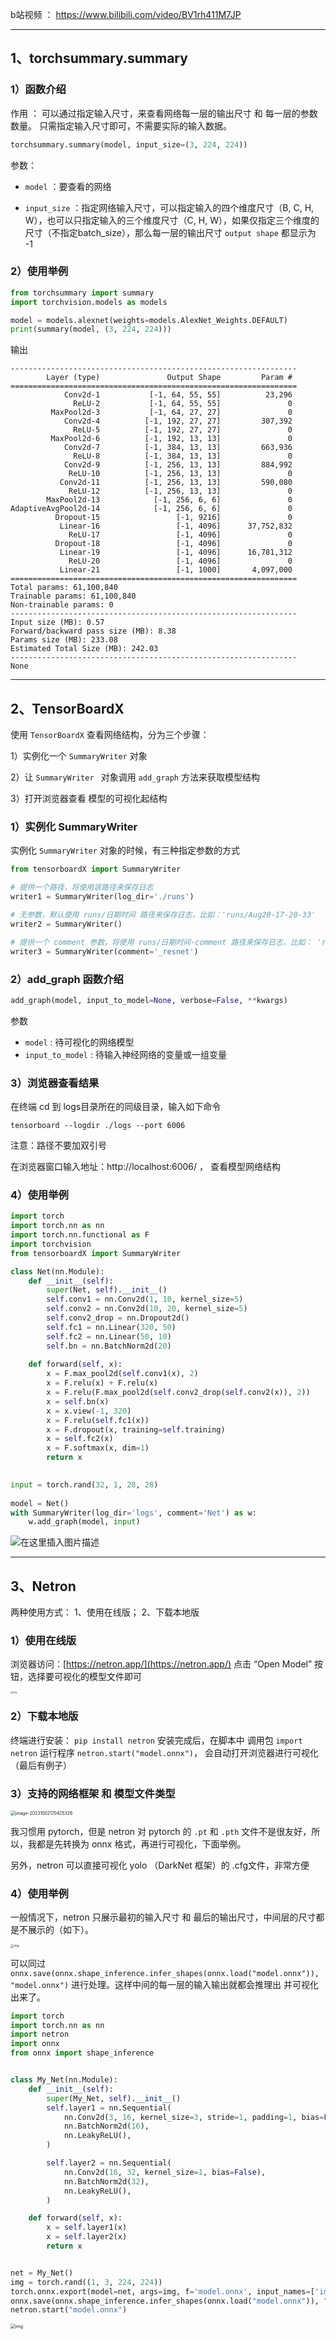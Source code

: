 b站视频 ： https://www.bilibili.com/video/BV1rh411M7JP

----



## 1、torchsummary.summary  

### 1）函数介绍

作用 ： 可以通过指定输入尺寸，来查看网络每一层的输出尺寸 和 每一层的参数数量。 只需指定输入尺寸即可，不需要实际的输入数据。

```python
torchsummary.summary(model, input_size=(3, 224, 224))
```

参数：

- `model` ：要查看的网络

- `input_size` ：指定网络输入尺寸，可以指定输入的四个维度尺寸（B, C, H, W），也可以只指定输入的三个维度尺寸（C, H, W），如果仅指定三个维度的尺寸（不指定batch_size），那么每一层的输出尺寸 `output shape` 都显示为 -1



### 2）使用举例

```python
from torchsummary import summary
import torchvision.models as models

model = models.alexnet(weights=models.AlexNet_Weights.DEFAULT)
print(summary(model, (3, 224, 224)))
```

输出

```
----------------------------------------------------------------
        Layer (type)               Output Shape         Param #
================================================================
            Conv2d-1           [-1, 64, 55, 55]          23,296
              ReLU-2           [-1, 64, 55, 55]               0
         MaxPool2d-3           [-1, 64, 27, 27]               0
            Conv2d-4          [-1, 192, 27, 27]         307,392
              ReLU-5          [-1, 192, 27, 27]               0
         MaxPool2d-6          [-1, 192, 13, 13]               0
            Conv2d-7          [-1, 384, 13, 13]         663,936
              ReLU-8          [-1, 384, 13, 13]               0
            Conv2d-9          [-1, 256, 13, 13]         884,992
             ReLU-10          [-1, 256, 13, 13]               0
           Conv2d-11          [-1, 256, 13, 13]         590,080
             ReLU-12          [-1, 256, 13, 13]               0
        MaxPool2d-13            [-1, 256, 6, 6]               0
AdaptiveAvgPool2d-14            [-1, 256, 6, 6]               0
          Dropout-15                 [-1, 9216]               0
           Linear-16                 [-1, 4096]      37,752,832
             ReLU-17                 [-1, 4096]               0
          Dropout-18                 [-1, 4096]               0
           Linear-19                 [-1, 4096]      16,781,312
             ReLU-20                 [-1, 4096]               0
           Linear-21                 [-1, 1000]       4,097,000
================================================================
Total params: 61,100,840
Trainable params: 61,100,840
Non-trainable params: 0
----------------------------------------------------------------
Input size (MB): 0.57
Forward/backward pass size (MB): 8.38
Params size (MB): 233.08
Estimated Total Size (MB): 242.03
----------------------------------------------------------------
None
```







----



## 2、TensorBoardX

使用 `TensorBoardX` 查看网络结构，分为三个步骤：

1）实例化一个 `SummaryWriter` 对象

2）让 `SummaryWriter ` 对象调用 `add_graph` 方法来获取模型结构

3）打开浏览器查看 模型的可视化起结构



### 1）实例化 SummaryWriter

实例化 `SummaryWriter` 对象的时候，有三种指定参数的方式

```python
from tensorboardX import SummaryWriter

# 提供一个路径，将使用该路径来保存日志
writer1 = SummaryWriter(log_dir='./runs')

# 无参数，默认使用 runs/日期时间 路径来保存日志，比如：'runs/Aug20-17-20-33'
writer2 = SummaryWriter()

# 提供一个 comment 参数，将使用 runs/日期时间-comment 路径来保存日志，比如： 'runs/Aug20-17-20-33-resnet'
writer3 = SummaryWriter(comment='_resnet')

```



### 2）add_graph 函数介绍

```python
add_graph(model, input_to_model=None, verbose=False, **kwargs)
```

参数

- `model` : 待可视化的网络模型
- `input_to_model` : 待输入神经网络的变量或一组变量



### 3）浏览器查看结果

在终端 cd 到 logs目录所在的同级目录，输入如下命令

```
tensorboard --logdir ./logs --port 6006
```

注意：路径不要加双引号

在浏览器窗口输入地址：http://localhost:6006/   ， 查看模型网络结构



### 4）使用举例

```python
import torch
import torch.nn as nn
import torch.nn.functional as F
import torchvision
from tensorboardX import SummaryWriter

class Net(nn.Module):
    def __init__(self):
        super(Net, self).__init__()
        self.conv1 = nn.Conv2d(1, 10, kernel_size=5)
        self.conv2 = nn.Conv2d(10, 20, kernel_size=5)
        self.conv2_drop = nn.Dropout2d()
        self.fc1 = nn.Linear(320, 50)
        self.fc2 = nn.Linear(50, 10)
        self.bn = nn.BatchNorm2d(20)
        
    def forward(self, x):
        x = F.max_pool2d(self.conv1(x), 2)
        x = F.relu(x) + F.relu(x)
        x = F.relu(F.max_pool2d(self.conv2_drop(self.conv2(x)), 2))
        x = self.bn(x)
        x = x.view(-1, 320)
        x = F.relu(self.fc1(x))
        x = F.dropout(x, training=self.training)
        x = self.fc2(x)
        x = F.softmax(x, dim=1)
        return x
    

input = torch.rand(32, 1, 28, 28)
    
model = Net()
with SummaryWriter(log_dir='logs', comment='Net') as w:
    w.add_graph(model, input)
```

![在这里插入图片描述](https://p.ipic.vip/r4y1sp.png)







----



## 3、Netron

两种使用方式： 1、使用在线版； 2、下载本地版

### 1）使用在线版

浏览器访问：[https://netron.app/](https://netron.app/)
点击 “Open Model” 按钮，选择要可视化的模型文件即可

<img src="https://p.ipic.vip/yp509b.png" alt="img" style="zoom:25%;" />



### 2）下载本地版

终端进行安装： `pip install netron`
安装完成后，在脚本中 调用包 `import netron`
运行程序  `netron.start("model.onnx")`， 会自动打开浏览器进行可视化 （最后有例子）



### 3）支持的网络框架 和 模型文件类型

<img src="https://p.ipic.vip/qph2mn.png" alt="image-20231002170425326" style="zoom: 49%;" />



我习惯用 pytorch，但是 netron 对 pytorch 的 `.pt` 和 `.pth` 文件不是很友好，所以，我都是先转换为 onnx 格式，再进行可视化，下面举例。

另外，netron 可以直接可视化 yolo  （DarkNet 框架）的 .cfg文件，非常方便





### 4）使用举例

一般情况下，netron 只展示最初的输入尺寸 和 最后的输出尺寸，中间层的尺寸都是不展示的（如下）。

<img src="https://p.ipic.vip/vrjo84.png" alt="img" style="zoom:33%;" />



可以同过 `onnx.save(onnx.shape_inference.infer_shapes(onnx.load("model.onnx")), "model.onnx")` 进行处理。这样中间的每一层的输入输出就都会推理出 并可视化出来了。

```python
import torch
import torch.nn as nn
import netron
import onnx
from onnx import shape_inference


class My_Net(nn.Module):
    def __init__(self):
        super(My_Net, self).__init__()
        self.layer1 = nn.Sequential(
            nn.Conv2d(3, 16, kernel_size=3, stride=1, padding=1, bias=False),
            nn.BatchNorm2d(16),
            nn.LeakyReLU(),
        )

        self.layer2 = nn.Sequential(
            nn.Conv2d(16, 32, kernel_size=1, bias=False),
            nn.BatchNorm2d(32),
            nn.LeakyReLU(),
        )

    def forward(self, x):
        x = self.layer1(x)
        x = self.layer2(x)
        return x


net = My_Net()
img = torch.rand((1, 3, 224, 224))
torch.onnx.export(model=net, args=img, f='model.onnx', input_names=['image'], output_names=['feature_map'])
onnx.save(onnx.shape_inference.infer_shapes(onnx.load("model.onnx")), "model.onnx")
netron.start("model.onnx")
```



<img src="https://p.ipic.vip/izi7zp.png" alt="img" style="zoom:50%;" />



























